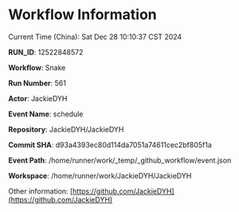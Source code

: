 # Workflow Information

Current Time (China): Sat Dec 28 10:10:37 CST 2024  

**RUN_ID**: 12522848572  

**Workflow**: Snake  

**Run Number**: 561  

**Actor**: JackieDYH  

**Event Name**: schedule  

**Repository**: JackieDYH/JackieDYH  

**Commit SHA**: d93a4393ec80d114da7051a74611cec2bf805f1a  

**Event Path**: /home/runner/work/_temp/_github_workflow/event.json  

**Workspace**: /home/runner/work/JackieDYH/JackieDYH  

Other information: [https://github.com/JackieDYH](https://github.com/JackieDYH)
